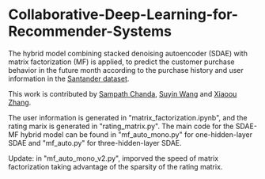 # Collaborative-Deep-Learning-for-Recommender-Systems
The hybrid model combining stacked denoising autoencoder (SDAE) with matrix factorization (MF) is applied, to predict the customer purchase behavior in the future month according to the purchase history and user information in the [Santander dataset](https://www.kaggle.com/c/santander-product-recommendation).

This work is contributed by [Sampath Chanda](https://www.linkedin.com/in/sampathchanda/), [Suyin Wang](https://www.linkedin.com/in/suyin-wang-3934b543/) and [Xiaoou Zhang](https://www.linkedin.com/in/xiaoou-zhang-a9559211a/).

The user information is generated in "matrix_factorization.ipynb", and the rating marix is generated in "rating_matrix.py". The main code for the SDAE-MF hybrid model can be found in "mf_auto_mono.py" for one-hidden-layer SDAE and "mf_auto.py" for three-hidden-layer SDAE.

Update: in "mf_auto_mono_v2.py", imporved the speed of matrix factorization taking advantage of the sparsity of the rating matrix.
